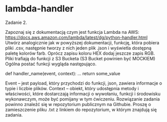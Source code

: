# lambda-handler
Zadanie 2.

Zapoznaj się z dokumentacją czym jest funkcja Lambda na AWS:
https://docs.aws.amazon.com/lambda/latest/dg/python-handler.html
Utwórz analogicznie jak w powyższej dokumentacji, funkcję, która pobiera pliki .csv, następnie
tworzy z nich jeden plik .json i wyświetla dostępną paletę kolorów farb. Oprócz zapisu koloru HEX
dodaj jeszcze zapis RGB. Pliki trafiają do funkcji z S3 Bucketa (S3 Bucket powinien być MOCKIEM)
Ogólna postać funkcji wygląda następująco.

def handler_name(event, context):
...
return some_value

Event – jest payload, który przychodzi do funkcji, json, zawiera informacje o typie i liczbie plików.
Context – obiekt, który udostępnia metody i właściwości, które dostarczają informacji o wywołaniu,
funkcji i środowisku wykonawczym, może być pomijany w tym ćwiczeniu.
Rozwiązanie zadania powinno znaleźć się w repozytorium publicznym na Githubie.
Proszę o zamieszczenie pliku .txt z linkiem do repozytorium, w którym znajdują się zadania.

